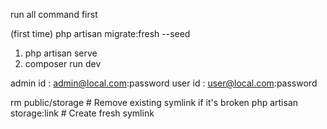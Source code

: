 run all command first

(first time) php artisan migrate:fresh --seed
1. php artisan serve
2. composer run dev


admin id : admin@local.com:password
user id : user@local.com:password


rm public/storage  # Remove existing symlink if it's broken
php artisan storage:link  # Create fresh symlink